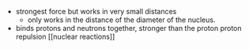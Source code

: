 - strongest force but works in very small distances
	- only works in the distance of the diameter of the nucleus.
- binds protons and neutrons together, stronger than the proton proton repulsion
[[nuclear reactions]]